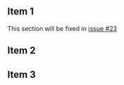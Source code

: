 ## Item 1

This section will be fixed in [issue #23](https://github.com/clojurebridge-minneapolis/installfest/issues/23)

## Item 2

## Item 3
